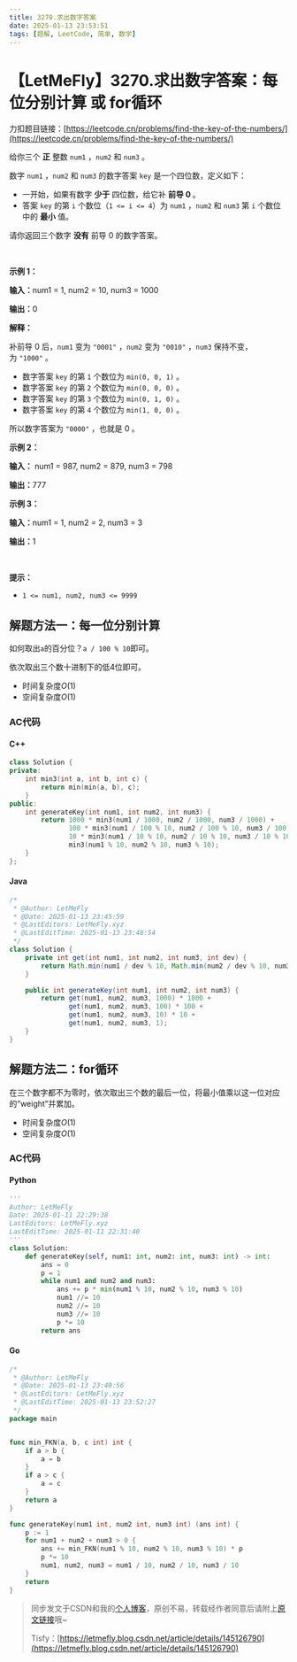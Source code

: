 ```yaml
---
title: 3270.求出数字答案
date: 2025-01-13 23:53:51
tags: [题解, LeetCode, 简单, 数学]
---
```


# 【LetMeFly】3270.求出数字答案：每位分别计算 或 for循环

力扣题目链接：[https://leetcode.cn/problems/find-the-key-of-the-numbers/](https://leetcode.cn/problems/find-the-key-of-the-numbers/)

<p>给你三个 <strong>正</strong>&nbsp;整数&nbsp;<code>num1</code>&nbsp;，<code>num2</code>&nbsp;和&nbsp;<code>num3</code>&nbsp;。</p>

<p>数字 <code>num1</code>&nbsp;，<code>num2</code>&nbsp;和 <code>num3</code>&nbsp;的数字答案 <code>key</code>&nbsp;是一个四位数，定义如下：</p>

<ul>
	<li>一开始，如果有数字 <strong>少于</strong>&nbsp;四位数，给它补 <strong>前导 0 </strong>。</li>
	<li>答案 <code>key</code>&nbsp;的第&nbsp;<code>i</code>&nbsp;个数位（<code>1 &lt;= i &lt;= 4</code>）为&nbsp;<code>num1</code>&nbsp;，<code>num2</code>&nbsp;和&nbsp;<code>num3</code>&nbsp;第&nbsp;<code>i</code>&nbsp;个数位中的&nbsp;<strong>最小</strong>&nbsp;值。</li>
</ul>

<p>请你返回三个数字 <strong>没有</strong>&nbsp;前导 0 的数字答案。</p>

<p>&nbsp;</p>

<p><strong class="example">示例 1：</strong></p>

<div class="example-block">
<p><span class="example-io"><b>输入：</b>num1 = 1, num2 = 10, num3 = 1000</span></p>

<p><span class="example-io"><b>输出：</b>0</span></p>

<p><b>解释：</b></p>

<p>补前导 0 后，<code>num1</code>&nbsp;变为&nbsp;<code>"0001"</code>&nbsp;，<code>num2</code> 变为&nbsp;<code>"0010"</code>&nbsp;，<code>num3</code>&nbsp;保持不变，为&nbsp;<code>"1000"</code>&nbsp;。</p>

<ul>
	<li>数字答案 <code>key</code>&nbsp;的第&nbsp;<code>1</code>&nbsp;个数位为&nbsp;<code>min(0, 0, 1)</code>&nbsp;。</li>
	<li>数字答案 <code>key</code>&nbsp;的第&nbsp;<code>2</code>&nbsp;个数位为&nbsp;<code>min(0, 0, 0)</code>&nbsp;。</li>
	<li>数字答案 <code>key</code>&nbsp;的第 <code>3</code> 个数位为&nbsp;<code>min(0, 1, 0)</code>&nbsp;。</li>
	<li>数字答案 <code>key</code>&nbsp;的第 <code>4</code> 个数位为&nbsp;<code>min(1, 0, 0)</code>&nbsp;。</li>
</ul>

<p>所以数字答案为&nbsp;<code>"0000"</code>&nbsp;，也就是 0 。</p>
</div>

<p><strong class="example">示例 2：</strong></p>

<div class="example-block">
<p><strong>输入：</strong> <span class="example-io">num1 = 987, num2 = 879, num3 = 798</span></p>

<p><span class="example-io"><b>输出：</b>777</span></p>
</div>

<p><strong class="example">示例 3：</strong></p>

<div class="example-block">
<p><span class="example-io"><b>输入：</b>num1 = 1, num2 = 2, num3 = 3</span></p>

<p><span class="example-io"><b>输出：</b>1</span></p>
</div>

<p>&nbsp;</p>

<p><strong>提示：</strong></p>

<ul>
	<li><code>1 &lt;= num1, num2, num3 &lt;= 9999</code></li>
</ul>


    
## 解题方法一：每一位分别计算

如何取出`a`的百分位？`a / 100 % 10`即可。

依次取出三个数十进制下的低4位即可。

+ 时间复杂度$O(1)$
+ 空间复杂度$O(1)$

### AC代码

#### C++

```cpp
class Solution {
private:
    int min3(int a, int b, int c) {
        return min(min(a, b), c);
    }
public:
    int generateKey(int num1, int num2, int num3) {
        return 1000 * min3(num1 / 1000, num2 / 1000, num3 / 1000) + 
               100 * min3(num1 / 100 % 10, num2 / 100 % 10, num3 / 100 % 10) + 
               10 * min3(num1 / 10 % 10, num2 / 10 % 10, num3 / 10 % 10) +
               min3(num1 % 10, num2 % 10, num3 % 10);
    }
};
```

#### Java

```java
/*
 * @Author: LetMeFly
 * @Date: 2025-01-13 23:45:59
 * @LastEditors: LetMeFly.xyz
 * @LastEditTime: 2025-01-13 23:48:54
 */
class Solution {
    private int get(int num1, int num2, int num3, int dev) {
        return Math.min(num1 / dev % 10, Math.min(num2 / dev % 10, num3 / dev % 10));
    }

    public int generateKey(int num1, int num2, int num3) {
        return get(num1, num2, num3, 1000) * 1000 +
               get(num1, num2, num3, 100) * 100 + 
               get(num1, num2, num3, 10) * 10 + 
               get(num1, num2, num3, 1); 
    }
}
```

## 解题方法二：for循环

在三个数字都不为零时，依次取出三个数的最后一位，将最小值乘以这一位对应的“weight”并累加。

+ 时间复杂度$O(1)$
+ 空间复杂度$O(1)$

### AC代码

#### Python

```python
'''
Author: LetMeFly
Date: 2025-01-11 22:29:38
LastEditors: LetMeFly.xyz
LastEditTime: 2025-01-11 22:31:40
'''
class Solution:
    def generateKey(self, num1: int, num2: int, num3: int) -> int:
        ans = 0
        p = 1
        while num1 and num2 and num3:
            ans += p * min(num1 % 10, num2 % 10, num3 % 10)
            num1 //= 10
            num2 //= 10
            num3 //= 10
            p *= 10
        return ans
```

#### Go

```go
/*
 * @Author: LetMeFly
 * @Date: 2025-01-13 23:49:56
 * @LastEditors: LetMeFly.xyz
 * @LastEditTime: 2025-01-13 23:52:27
 */
package main


func min_FKN(a, b, c int) int {
    if a > b {
        a = b
    }
    if a > c {
        a = c
    }
    return a
}

func generateKey(num1 int, num2 int, num3 int) (ans int) {
    p := 1
    for num1 + num2 + num3 > 0 {
        ans += min_FKN(num1 % 10, num2 % 10, num3 % 10) * p
        p *= 10
        num1, num2, num3 = num1 / 10, num2 / 10, num3 / 10
    }
    return
}
```

> 同步发文于CSDN和我的[个人博客](https://blog.letmefly.xyz/)，原创不易，转载经作者同意后请附上[原文链接](https://blog.letmefly.xyz/2025/01/13/LeetCode%203270.%E6%B1%82%E5%87%BA%E6%95%B0%E5%AD%97%E7%AD%94%E6%A1%88/)哦~
>
> Tisfy：[https://letmefly.blog.csdn.net/article/details/145126790](https://letmefly.blog.csdn.net/article/details/145126790)

